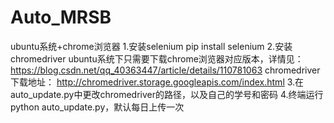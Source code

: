 # Auto_MRSB
ubuntu系统+chrome浏览器
1.安装selenium
  pip install selenium
2.安装chromedriver
  ubuntu系统下只需要下载chrome浏览器对应版本，详情见：https://blog.csdn.net/qq_40363447/article/details/110781063
  chromedriver下载地址： http://chromedriver.storage.googleapis.com/index.html
3.在auto_update.py中更改chromedriver的路径，以及自己的学号和密码
4.终端运行python auto_update.py，默认每日上传一次
